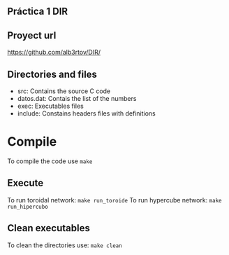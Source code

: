 ## Práctica 1 DIR
## Proyect url
https://github.com/alb3rtov/DIR/

## Directories and files
- src: Contains the source C code
- datos.dat: Contais the list of the numbers
- exec: Executables files
- include: Constains headers files with definitions

# Compile
To compile the code use `make`

## Execute
To run toroidal network: `make run_toroide`
To run hypercube network: `make run_hipercubo`

## Clean executables
To clean the directories use: `make clean`
